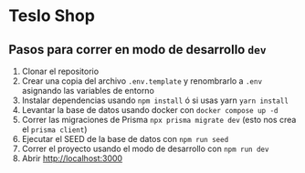 # Teslo Shop

## Pasos para correr en modo de desarrollo `dev`

1. Clonar el repositorio
2. Crear una copia del archivo `.env.template` y renombrarlo a `.env` asignando las variables de entorno
3. Instalar dependencias usando `npm install` ó si usas yarn `yarn install`
4. Levantar la base de datos usando docker con `docker compose up -d`
5. Correr las migraciones de Prisma `npx prisma migrate dev` (esto nos crea el `prisma client`)
6. Ejecutar el SEED de la base de datos con ```npm run seed```
7. Correr el proyecto usando el modo de desarrollo con `npm run dev`
8. Abrir [http://localhost:3000](http://localhost:3000)
